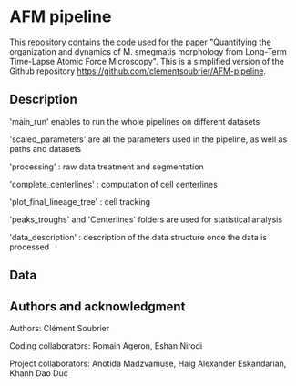 # AFM pipeline

This repository contains the code used for the paper "Quantifying the organization and dynamics of M. smegmatis morphology from Long-Term Time-Lapse Atomic Force Microscopy". This is a simplified version of the Github repository https://github.com/clementsoubrier/AFM-pipeline.

## Description
'main_run' enables to run the whole pipelines on different datasets

'scaled_parameters' are all the parameters used in the pipeline, as well as paths and datasets

'processing' : raw data treatment and segmentation

'complete_centerlines' : computation of cell centerlines

'plot_final_lineage_tree' : cell tracking 

'peaks_troughs' and 'Centerlines' folders are used for statistical analysis

'data_description' : description of the data structure once the data is processed

## Data


## Authors and acknowledgment
Authors: Clément Soubrier 

Coding collaborators: Romain Ageron, Eshan Nirodi

Project collaborators: Anotida Madzvamuse, Haig Alexander Eskandarian, Khanh Dao Duc  

